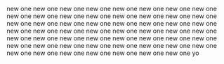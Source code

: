 new one
new one
new one
new one
new one
new one
new one
new one
new one
new one
new one
new one
new one
new one
new one
new one
new one
new one
new one
new one
new one
new one
new one
new one
new one
new one
new one
new one
new one
new one
new one
new one
new one
new one
new one
new one
new one
new one
new one
new one
new one
new one
new one
new one
new one
new one
new one
new one
new one
new one
new one
new one
new one
new one
new one
yo
